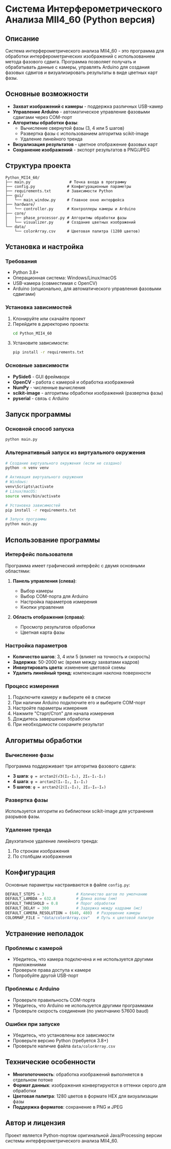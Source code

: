 # Система Интерферометрического Анализа MII4_60 (Python версия)

## Описание

Система интерферометрического анализа MII4_60 - это программа для обработки интерферометрических изображений с использованием метода фазового сдвига. Программа позволяет получать и обрабатывать данные с камеры, управлять Arduino для создания фазовых сдвигов и визуализировать результаты в виде цветных карт фазы.

## Основные возможности

- **Захват изображений с камеры** - поддержка различных USB-камер
- **Управление Arduino** - автоматическое управление фазовыми сдвигами через COM-порт
- **Алгоритмы обработки фазы**:
  - Вычисление свернутой фазы (3, 4 или 5 шагов)
  - Развертка фазы с использованием алгоритма scikit-image
  - Удаление линейного тренда
- **Визуализация результатов** - цветное отображение фазовых карт
- **Сохранение изображений** - экспорт результатов в PNG/JPEG

## Структура проекта

```
Python_MII4_60/
├── main.py                 # Точка входа в программу
├── config.py              # Конфигурационные параметры
├── requirements.txt       # Зависимости Python
├── gui/
│   └── main_window.py     # Главное окно интерфейса
├── hardware/
│   └── controller.py      # Контроллеры камеры и Arduino
├── core/
│   ├── phase_processor.py # Алгоритмы обработки фазы
│   └── visualizer.py      # Создание цветных изображений
└── data/
    └── colorArray.csv     # Цветовая палитра (1280 цветов)
```

## Установка и настройка

### Требования

- Python 3.8+
- Операционная система: Windows/Linux/macOS
- USB-камера (совместимая с OpenCV)
- Arduino (опционально, для автоматического управления фазовыми сдвигами)

### Установка зависимостей

1. Клонируйте или скачайте проект
2. Перейдите в директорию проекта:
   ```bash
   cd Python_MII4_60
   ```
3. Установите зависимости:
   ```bash
   pip install -r requirements.txt
   ```

### Основные зависимости

- **PySide6** - GUI фреймворк
- **OpenCV** - работа с камерой и обработка изображений
- **NumPy** - численные вычисления
- **scikit-image** - алгоритмы обработки изображений (развертка фазы)
- **pyserial** - связь с Arduino

## Запуск программы

### Основной способ запуска

```bash
python main.py
```

### Альтернативный запуск из виртуального окружения

```bash
# Создание виртуального окружения (если не создано)
python -m venv venv

# Активация виртуального окружения
# Windows:
venv\Scripts\activate
# Linux/macOS:
source venv/bin/activate

# Установка зависимостей
pip install -r requirements.txt

# Запуск программы
python main.py
```

## Использование программы

### Интерфейс пользователя

Программа имеет графический интерфейс с двумя основными областями:

1. **Панель управления (слева)**:
   - Выбор камеры
   - Выбор COM-порта для Arduino
   - Настройка параметров измерения
   - Кнопки управления

2. **Область отображения (справа)**:
   - Просмотр результатов обработки
   - Цветная карта фазы

### Настройка параметров

- **Количество шагов**: 3, 4 или 5 (влияет на точность и скорость)
- **Задержка**: 50-2000 мс (время между захватами кадров)
- **Инвертировать цвета**: изменение цветовой схемы
- **Удалить линейный тренд**: компенсация наклона поверхности

### Процесс измерения

1. Подключите камеру и выберите её в списке
2. При наличии Arduino подключите его и выберите COM-порт
3. Настройте параметры измерения
4. Нажмите "Старт/Стоп" для начала измерения
5. Дождитесь завершения обработки
6. При необходимости сохраните результат

## Алгоритмы обработки

### Вычисление фазы

Программа поддерживает три алгоритма фазового сдвига:

- **3 шага**: `φ = arctan2(√3(I₂-I₁), 2I₀-I₁-I₂)`
- **4 шага**: `φ = arctan2(I₀-I₂, I₃-I₁)`
- **5 шагов**: `φ = arctan2(2(I₁-I₃), 2I₂-I₀-I₄)`

### Развертка фазы

Используется алгоритм из библиотеки scikit-image для устранения разрывов фазы.

### Удаление тренда

Двухэтапное удаление линейного тренда:
1. По строкам изображения
2. По столбцам изображения

## Конфигурация

Основные параметры настраиваются в файле `config.py`:

```python
DEFAULT_STEPS = 3              # Количество шагов по умолчанию
DEFAULT_LAMBDA = 632.8         # Длина волны (нм)
DEFAULT_THRESHOLD = 0.8        # Порог обработки
DEFAULT_DELAY = 300            # Задержка между кадрами (мс)
DEFAULT_CAMERA_RESOLUTION = (640, 480)  # Разрешение камеры
COLORMAP_FILE = "data/colorArray.csv"   # Путь к цветовой палитре
```

## Устранение неполадок

### Проблемы с камерой
- Убедитесь, что камера подключена и не используется другими приложениями
- Проверьте права доступа к камере
- Попробуйте другой USB-порт

### Проблемы с Arduino
- Проверьте правильность COM-порта
- Убедитесь, что Arduino не используется другими программами
- Проверьте скорость соединения (по умолчанию 57600 baud)

### Ошибки при запуске
- Убедитесь, что установлены все зависимости
- Проверьте версию Python (требуется 3.8+)
- Проверьте наличие файла `data/colorArray.csv`

## Технические особенности

- **Многопоточность**: обработка изображений выполняется в отдельном потоке
- **Формат данных**: изображения конвертируются в оттенки серого для обработки
- **Цветовая палитра**: 1280 цветов в формате HEX для визуализации фазы
- **Поддержка форматов**: сохранение в PNG и JPEG

## Автор и лицензия

Проект является Python-портом оригинальной Java/Processing версии системы интерферометрического анализа MII4_60.
